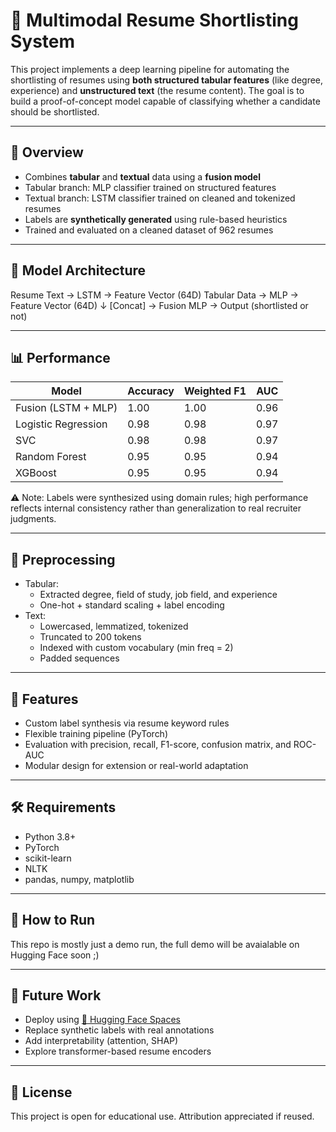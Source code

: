 # 📄 Multimodal Resume Shortlisting System

This project implements a deep learning pipeline for automating the shortlisting of resumes using **both structured tabular features** (like degree, experience) and **unstructured text** (the resume content). The goal is to build a proof-of-concept model capable of classifying whether a candidate should be shortlisted.

---

## 🚀 Overview

- Combines **tabular** and **textual** data using a **fusion model**
- Tabular branch: MLP classifier trained on structured features
- Textual branch: LSTM classifier trained on cleaned and tokenized resumes
- Labels are **synthetically generated** using rule-based heuristics
- Trained and evaluated on a cleaned dataset of 962 resumes

---

## 🧠 Model Architecture
Resume Text → LSTM → Feature Vector (64D)
Tabular Data → MLP → Feature Vector (64D)
↓
[Concat] → Fusion MLP → Output (shortlisted or not)


---

## 📊 Performance

| Model                | Accuracy | Weighted F1 | AUC   |
|---------------------|----------|-------------|-------|
| Fusion (LSTM + MLP) | 1.00     | 1.00        | 0.96  |
| Logistic Regression | 0.98     | 0.98        | 0.97  |
| SVC                 | 0.98     | 0.98        | 0.97  |
| Random Forest       | 0.95     | 0.95        | 0.94  |
| XGBoost             | 0.95     | 0.95        | 0.94  |

⚠️ Note: Labels were synthesized using domain rules; high performance reflects internal consistency rather than generalization to real recruiter judgments.

---

## 🧹 Preprocessing

- Tabular:
  - Extracted degree, field of study, job field, and experience
  - One-hot + standard scaling + label encoding
- Text:
  - Lowercased, lemmatized, tokenized
  - Truncated to 200 tokens
  - Indexed with custom vocabulary (min freq = 2)
  - Padded sequences

---

## 🧪 Features

- Custom label synthesis via resume keyword rules
- Flexible training pipeline (PyTorch)
- Evaluation with precision, recall, F1-score, confusion matrix, and ROC-AUC
- Modular design for extension or real-world adaptation

---

## 🛠️ Requirements

- Python 3.8+
- PyTorch
- scikit-learn
- NLTK
- pandas, numpy, matplotlib

---

## 🏁 How to Run

This repo is mostly just a demo run, the full demo will be avaialable on Hugging Face soon ;)

---

## 📌 Future Work

- Deploy using [🤗 Hugging Face Spaces](https://huggingface.co/spaces)
- Replace synthetic labels with real annotations
- Add interpretability (attention, SHAP)
- Explore transformer-based resume encoders

---

## 📝 License

This project is open for educational use. Attribution appreciated if reused.
